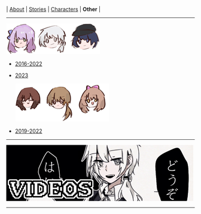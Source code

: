 |	[About](../index.html)	|	[Stories](./Stories.html)	|	[Characters](./Characters.html)	|	**Other**	|

---

![](..\Icons\2.png)

- [2016-2022](../Pictures/pic1.html)

- [2023](../Pictures/pic2.html)

  ![](..\Icons\3.png)

- [2019-2022](../Pictures/pic3.html)

---

<a href="./Other-Videos.html">     <img border="0" src="../Icons/1.jpg" /></a>

---

